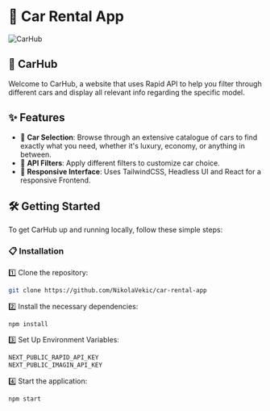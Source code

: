 # 🚗 Car Rental App

![CarHub](https://github.com/NikolaVekic/car-rental-app/assets/55920607/1349f86f-2f0e-49a1-8f21-4198246f72e8)

## 🚙 CarHub

Welcome to CarHub, a website that uses Rapid API to help you filter through different cars and display all relevant info regarding the specific model.

## ✨ Features

- 🚗 **Car Selection**: Browse through an extensive catalogue of cars to find exactly what you need, whether it's luxury, economy, or anything in between.
- 📝 **API Filters**: Apply different filters to customize car choice.
- 🎨 **Responsive Interface**: Uses TailwindCSS, Headless UI and React for a responsive Frontend.

## 🛠 Getting Started

To get CarHub up and running locally, follow these simple steps:

### 📋 Installation

1️⃣ Clone the repository:

```bash
git clone https://github.com/NikolaVekic/car-rental-app
```

2️⃣ Install the necessary dependencies:

```bash
npm install
```

3️⃣ Set Up Environment Variables:

```bash
NEXT_PUBLIC_RAPID_API_KEY
NEXT_PUBLIC_IMAGIN_API_KEY
```

4️⃣ Start the application:

```bash
npm start
```


